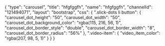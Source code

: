 {
    "type": "carousel",
    "title": "hfgfggfh",
    "name": "hfgfggfh",
    "channelId": "121494071",
    "layout": "bootstrap",
    "css": {
        ".slick-dots li button": {
            "carousel_dot_height": "50",
            "carousel_dot_width": "50",
            "carousel_dot_background_color": "rgba(115, 216, 56, 1)",
            "carousel_dot_border_style": "double",
            "carousel_dot_border_width": "8",
            "carousel_dot_border_radius": "56%"
        },
        ".video-item": {
            "video_item_color": "rgba(207, 98, 5, 1)"
        }
    }
}